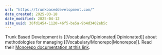 ```yaml
---
url: "https://trunkbaseddevelopment.com/"
date_created: 2025-03-18
date_modified: 2025-04-12
site_uuid: 36fd1454-1120-46f5-be5a-9b4d3402eb5c
---
```


Trunk Based Development is [[Vocabulary/Opinionated|Opinionated]] about methodologies for managing [[Vocabulary/Monorepo|Monorepos]].  Read their [Monorepo documentation at this link](https://trunkbaseddevelopment.com/monorepos/).